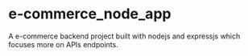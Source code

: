 # e-commerce_node_app
A e-commerce backend project built with nodejs and expressjs which focuses more on APIs endpoints.
